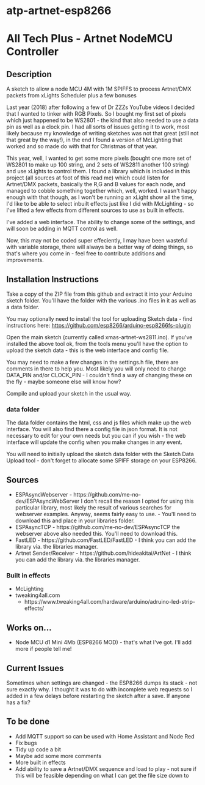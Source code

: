 # atp-artnet-esp8266
<h1>All Tech Plus - Artnet NodeMCU Controller</h1>
<h2>Description</h2>
A sketch to allow a node MCU 4M with 1M SPIFFS to process Artnet/DMX packets from xLights Scheduler plus a few bonuses

Last year (2018) after following a few of Dr ZZZs YouTube videos I decided that I wanted to tinker with RGB Pixels.
So I bought my first set of pixels which just happened to be WS2801 - the kind that also needed to use a data pin as
well as a clock pin. I had all sorts of issues getting it to work, most likely because my knowledge of writing sketches
was not that great (still not that great by the way!), in the end I found a version of McLighting that worked and so made
do with that for Christmas of that year.

This year, well, I wanted to get some more pixels (bought one more set of WS2801 to make up 100 string, and 2 sets of WS2811 another 100 string) and use xLights to
control them. I found a library which is included in this project (all sources at foot of this read me) which could listen for
Artnet/DMX packets, basically the R,G and B values for each node, and managed to cobble something together which, well,
worked. I wasn't happy enough with that though, as I won't be running an xLight show all the time, I'd like to be able to
select inbuilt effects just like I did with McLighting - so I've lifted a few effects from different sources to use as built
in effects.

I've added a web interface. The ability to change some of the settings, and will soon be adding in MQTT control as well.

Now, this may not be coded super effeciently, I may have been wasteful with variable storage, there will always be a better
way of doing things, so that's where you come in - feel free to contribute additions and improvements.

<h2>Installation Instructions</h2>

Take a copy of the ZIP file from this github and extract it into your Arduino sketch folder. You'll have the folder with
the various .ino files in it as well as a data folder.

You may optionally need to install the tool for uploading Sketch data - find instructions here:
    https://github.com/esp8266/arduino-esp8266fs-plugin

Open the main sketch (currently called xmas-artnet-ws2811.ino). If you've installed the above tool ok, from the tools menu you'll have
the option to upload the sketch data - this is the web interface and config file.

You may need to make a few changes in the settings.h file, there are comments in there to help you. Most likely you will
only need to change DATA_PIN and/or CLOCK_PIN - I couldn't find a way of changing these on the fly - maybe someone else will
know how?

Compile and upload your sketch in the usual way.

<h3>data folder</h3>
The data folder contains the html, css and js files which make up the web interface. You will also find there a config
file in json format. It is not necessary to edit for your own needs but you can if you wish - the web interface will
update the config when you make changes in any event.

You will need to initially upload the sketch data folder with the Sketch Data Upload tool - don't forget to allocate
some SPIFF storage on your ESP8266.

<h2>Sources</h2>

<ul>
    <li>ESPAsyncWebserver - https://github.com/me-no-dev/ESPAsyncWebServer I don't recall the reason I opted for using this particular library, most likely the result of various searches for webserver examples. Anyway, seems fairly easy to use. - You'll need to download this and place in your libraries folder.
<li>ESPAsyncTCP - https://github.com/me-no-dev/ESPAsyncTCP the webserver above also needed this. You'll need to download this.
<li>FastLED - https://github.com/FastLED/FastLED - I think you can add the library via. the libraries manager.
<li>Artnet Sender/Receiver - https://github.com/hideakitai/ArtNet - I think you can add the library via. the libraries manager.
</ul>

<h3>Built in effects</h3>

<ul>
    <li>McLighting
    <li>tweaking4all.com
        <ul>
<li>https://www.tweaking4all.com/hardware/arduino/adruino-led-strip-effects/
        </ul>
</ul>

<h2>Works on...</h2>
<ul>
    <li>Node MCU d1 Mini 4Mb (ESP8266 MOD) - that's what I've got. I'll add more if people tell me!
</ul>
<h2>Current Issues</h2>

Sometimes when settings are changed - the ESP8266 dumps its stack - not sure exactly why. I thought it was to do
with incomplete web requests so I added in a few delays before restarting the sketch after a save. If anyone has a fix?

<h2>To be done</h2>
<ul>
    <li>Add MQTT support so can be used with Home Assistant and Node Red
    <li>Fix bugs
    <li>Tidy up code a bit
    <li>Maybe add some more comments
    <li>More built in effects
    <li>Add ability to save a Artnet/DMX sequence and load to play - not sure if this will be feasible depending on what I can get the file size down to
</ul>
